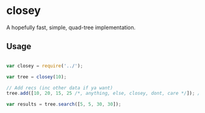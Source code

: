# closey

A hopefully fast, simple, quad-tree implementation.

## Usage

```javascript

var closey = require('../');

var tree = closey(10);

// Add recs (inc other data if ya want)
tree.add([10, 20, 15, 25 /*, anything, else, closey, dont, care */]); // etc...

var results = tree.search([5, 5, 30, 30]);

```